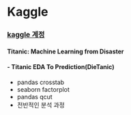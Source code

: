 # Kaggle

### [kaggle 계정](https://www.kaggle.com/sunnight9507)

#### Titanic: Machine Learning from Disaster

#### - Titanic EDA To Prediction(DieTanic)
- pandas crosstab
- seaborn factorplot
- pandas qcut
- 전반적인 분석 과정

